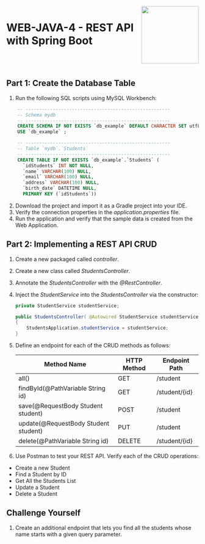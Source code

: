 <img align="right" width="150" height="150" src="https://media-exp1.licdn.com/dms/image/C4E0BAQF7BYCCZt5epw/company-logo_200_200/0?e=2159024400&v=beta&t=qUAFP9bUgBEEXGVQYpUXW1J_OiP8e0r4rFBpqp8OrxA">

# WEB-JAVA-4 - REST API with Spring Boot


 <br/>
 <br/>
 
 
 ## Part 1: Create the Database Table
1. Run the following SQL scripts using MySQL Workbench:
```sql
    -- -----------------------------------------------------
    -- Schema mydb
    -- -----------------------------------------------------
    CREATE SCHEMA IF NOT EXISTS `db_example` DEFAULT CHARACTER SET utf8 ;
    USE `db_example` ;

    -- -----------------------------------------------------
    -- Table `mydb`.`Students`
    -- -----------------------------------------------------
    CREATE TABLE IF NOT EXISTS `db_example`.`Students` (
      `idStudents` INT NOT NULL,
      `name` VARCHAR(100) NULL,
      `email` VARCHAR(100) NULL,
      `address` VARCHAR(100) NULL,
      `birth_date` DATETIME NULL,
      PRIMARY KEY (`idStudents`))
   ```
2. Download the project and import it as a Gradle project into your IDE.
3. Verify the connection properties in the *application.properties* file.
3. Run the application and verify that the sample data is created from the Web Application.

## Part 2: Implementing a REST API CRUD
1. Create a new packaged called *controller*.
2. Create a new class called *StudentsController*.
3. Annotate the *StudentsController* with the *@RestController*.
4. Inject the *StudentService* into the *StudentsController* via the constructor:
    ```java
    private StudentService studentService;

    public StudentsController( @Autowired StudentService studentService )
    {
        StudentsApplication.studentService = studentService;
    }
    ``` 
5. Define an endpoint for each of the CRUD methods as follows:
  
   | Method Name                          | HTTP Method | Endpoint Path |
   |--------------------------------------|-------------|---------------|
   | all()                                | GET         | /student      |
   | findById(@PathVariable String id)    | GET         | /student/{id} |
   | save(@RequestBody Student student)   | POST        | /student      |
   | update(@RequestBody Student student) | PUT         | /student      |
   | delete(@PathVariable String id)      | DELETE      | /student/{id} |

6. Use Postman to test your REST API. Verify each of the CRUD operations:
* Create a new Student
* Find a Student by ID
* Get All the Students List
* Update a Student
* Delete a Student

## Challenge Yourself
1. Create an additional endpoint that lets you find all the students whose name starts with a given query parameter.
